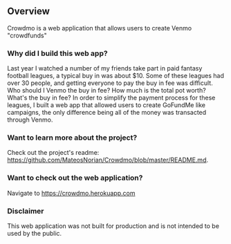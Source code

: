 ## Overview

Crowdmo is a web application that allows users to create Venmo "crowdfunds"

### Why did I build this web app?

Last year I watched a number of my friends take part in paid fantasy football leagues, a typical buy in was about $10. Some of these leagues had over 30 people, and getting everyone to pay the buy in fee was difficult. Who should I Venmo the buy in fee? How much is the total pot worth? What's the buy in fee? In order to simplify the payment process for these leagues, I built a web app that allowed users to create GoFundMe like campaigns, the only difference being all of the money was transacted through Venmo.

### Want to learn more about the project?

Check out the project's readme: https://github.com/MateosNorian/Crowdmo/blob/master/README.md.

### Want to check out the web application?

Navigate to https://crowdmo.herokuapp.com

### Disclaimer

This web application was not built for production and is not intended to be used by the public.
